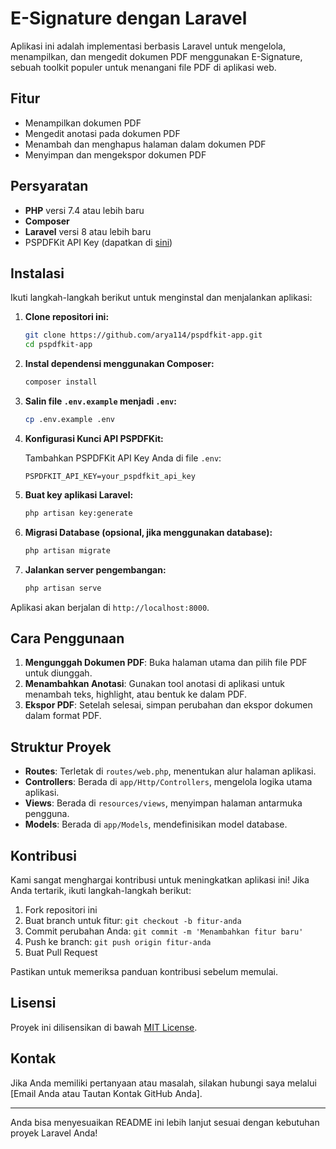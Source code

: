 

# E-Signature dengan Laravel

Aplikasi ini adalah implementasi berbasis Laravel untuk mengelola, menampilkan, dan mengedit dokumen PDF menggunakan E-Signature, sebuah toolkit populer untuk menangani file PDF di aplikasi web.

## Fitur

- Menampilkan dokumen PDF
- Mengedit anotasi pada dokumen PDF
- Menambah dan menghapus halaman dalam dokumen PDF
- Menyimpan dan mengekspor dokumen PDF

## Persyaratan

- **PHP** versi 7.4 atau lebih baru
- **Composer**
- **Laravel** versi 8 atau lebih baru
- PSPDFKit API Key (dapatkan di [sini](https://pspdfkit.com/))

## Instalasi

Ikuti langkah-langkah berikut untuk menginstal dan menjalankan aplikasi:

1. **Clone repositori ini:**

   ```bash
   git clone https://github.com/arya114/pspdfkit-app.git
   cd pspdfkit-app
   ```

2. **Instal dependensi menggunakan Composer:**

   ```bash
   composer install
   ```

3. **Salin file `.env.example` menjadi `.env`:**

   ```bash
   cp .env.example .env
   ```

4. **Konfigurasi Kunci API PSPDFKit:**

   Tambahkan PSPDFKit API Key Anda di file `.env`:

   ```
   PSPDFKIT_API_KEY=your_pspdfkit_api_key
   ```

5. **Buat key aplikasi Laravel:**

   ```bash
   php artisan key:generate
   ```

6. **Migrasi Database (opsional, jika menggunakan database):**

   ```bash
   php artisan migrate
   ```

7. **Jalankan server pengembangan:**

   ```bash
   php artisan serve
   ```

Aplikasi akan berjalan di `http://localhost:8000`.

## Cara Penggunaan

1. **Mengunggah Dokumen PDF**: Buka halaman utama dan pilih file PDF untuk diunggah.
2. **Menambahkan Anotasi**: Gunakan tool anotasi di aplikasi untuk menambah teks, highlight, atau bentuk ke dalam PDF.
3. **Ekspor PDF**: Setelah selesai, simpan perubahan dan ekspor dokumen dalam format PDF.

## Struktur Proyek

- **Routes**: Terletak di `routes/web.php`, menentukan alur halaman aplikasi.
- **Controllers**: Berada di `app/Http/Controllers`, mengelola logika utama aplikasi.
- **Views**: Berada di `resources/views`, menyimpan halaman antarmuka pengguna.
- **Models**: Berada di `app/Models`, mendefinisikan model database.

## Kontribusi

Kami sangat menghargai kontribusi untuk meningkatkan aplikasi ini! Jika Anda tertarik, ikuti langkah-langkah berikut:

1. Fork repositori ini
2. Buat branch untuk fitur: `git checkout -b fitur-anda`
3. Commit perubahan Anda: `git commit -m 'Menambahkan fitur baru'`
4. Push ke branch: `git push origin fitur-anda`
5. Buat Pull Request

Pastikan untuk memeriksa panduan kontribusi sebelum memulai.

## Lisensi

Proyek ini dilisensikan di bawah [MIT License](LICENSE).

## Kontak

Jika Anda memiliki pertanyaan atau masalah, silakan hubungi saya melalui [Email Anda atau Tautan Kontak GitHub Anda].

---

Anda bisa menyesuaikan README ini lebih lanjut sesuai dengan kebutuhan proyek Laravel Anda!
